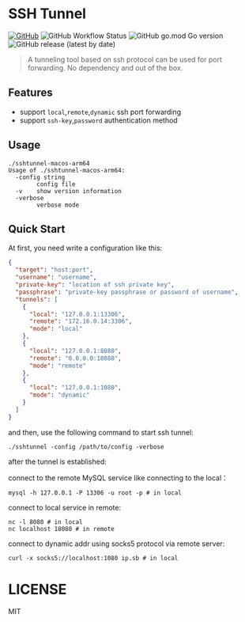 # SSH Tunnel

[![GitHub](https://img.shields.io/github/license/c3b2a7/ssh-tunnel)](https://github.com/c3b2a7/ssh-tunnel/blob/master/LICENSE)
![GitHub Workflow Status](https://img.shields.io/github/workflow/status/c3b2a7/ssh-tunnel/Build%20and%20test)
![GitHub go.mod Go version](https://img.shields.io/github/go-mod/go-version/c3b2a7/ssh-tunnel)
![GitHub release (latest by date)](https://img.shields.io/github/v/release/c3b2a7/ssh-tunnel)

> A tunneling tool based on ssh protocol can be used for port forwarding. No dependency and out of the box.

## Features

- support `local`,`remote`,`dynamic` ssh port forwarding
- support `ssh-key`,`password` authentication method

## Usage

```shell
./sshtunnel-macos-arm64
Usage of ./sshtunnel-macos-arm64:
  -config string
    	config file
  -v	show version information
  -verbose
    	verbose mode
```

## Quick Start

At first, you need write a configuration like this:

```json
{
  "target": "host:port",
  "username": "username",
  "private-key": "location of ssh private key",
  "passphrase": "private-key passphrase or password of username",
  "tunnels": [
    {
      "local": "127.0.0.1:13306",
      "remote": "172.16.0.14:3306",
      "mode": "local"
    },
    {
      "local": "127.0.0.1:8080",
      "remote": "0.0.0.0:18080",
      "mode": "remote"
    },
    {
      "local": "127.0.0.1:1080",
      "mode": "dynamic"
    }
  ]
}
```

and then, use the following command to start ssh tunnel:

```shell
./sshtunnel -config /path/to/config -verbose
```

after the tunnel is established:

connect to the remote MySQL service like connecting to the local：

```shell
mysql -h 127.0.0.1 -P 13306 -u root -p # in local
```

connect to local service in remote:

```shell
nc -l 8080 # in local
nc localhost 18080 # in remote
```

connect to dynamic addr using socks5 protocol via remote server:

```shell
curl -x socks5://localhost:1080 ip.sb # in local
```

# LICENSE

MIT